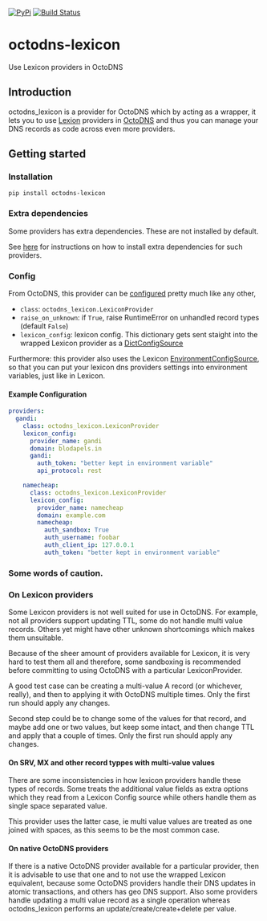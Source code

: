 [![PyPi](https://img.shields.io/pypi/v/octodns_lexicon.svg)](https://pypi.org/project/octodns-lexicon/)
[![Build Status](https://travis-ci.org/doddo/octodns-lexicon.svg?branch=master)](https://travis-ci.org/doddo/octodns-lexicon)

# octodns-lexicon
Use Lexicon providers in OctoDNS

## Introduction
octodns_lexicon is a provider for OctoDNS which by acting as a wrapper, it lets you to use [Lexion](https://github.com/AnalogJ/lexicon) providers in [OctoDNS](https://github.com/github/octodns) and thus you can manage your DNS records as code across even more providers.

## Getting started
### Installation

    pip install octodns-lexicon
    
### Extra dependencies

Some providers has extra dependencies. These are not installed by default.

See [here](https://github.com/AnalogJ/lexicon#setup) for instructions on how to install extra dependencies for such providers.


### Config
From OctoDNS, this provider can be [configured](https://github.com/github/octodns#config) pretty much like any other, 

* `class`: `octodns_lexicon.LexiconProvider`
* `raise_on_unknown`: if `True`, raise RuntimeError on unhandled record
                        types (default `False`)
* `lexicon_config`: lexicon config. This dictionary gets sent staight into the wrapped Lexicon provider as a [DictConfigSource](https://github.com/AnalogJ/lexicon/blob/master/lexicon/config.py#L269)

Furthermore: this provider also uses the Lexicon [EnvironmentConfigSource](https://github.com/AnalogJ/lexicon/blob/57a90f2c2992cb7c68371e05fb6d361c4b076374/lexicon/config.py#L217), so that you can put your lexicon dns providers settings into environment variables, just like in Lexicon.


#### Example Configuration
```yaml
providers:
  gandi:
    class: octodns_lexicon.LexiconProvider
    lexicon_config:
      provider_name: gandi
      domain: blodapels.in
      gandi:
        auth_token: "better kept in environment variable"
        api_protocol: rest

    namecheap:
      class: octodns_lexicon.LexiconProvider
      lexicon_config:
        provider_name: namecheap
        domain: example.com
        namecheap:
          auth_sandbox: True
          auth_username: foobar
          auth_client_ip: 127.0.0.1
          auth_token: "better kept in environment variable"
```

### Some words of caution.

### On Lexicon providers

Some Lexicon providers is not well suited for use in OctoDNS. For example, not all providers support updating TTL, some do not handle multi value records. Others yet might have other unknown shortcomings which makes them unsuitable.

Because of the sheer amount of providers available for Lexicon, it is very hard to test them all and therefore, some sandboxing is recommended before committing to using OctoDNS with a particular LexiconProvider.

A good test case can be creating a multi-value A record (or whichever, really), and then to applying it with OctoDNS multiple times. Only the first run should apply any changes.

Second step could be to change some of the values for that record, and maybe add one or two values, but keep some intact, and then change TTL and apply that a couple of times. Only the first run should apply any changes.

#### On SRV, MX and other record typpes with multi-value values

There are some inconsistencies in how lexicon providers handle these types of records. Some treats the additional value fields as extra options which they read from a Lexicon Config source while others handle them as single space separated value.

This provider uses the latter case, ie multi value values are treated as one joined with spaces, as this seems to be the most common case. 

#### On native OctoDNS providers

If there is a native OctoDNS provider available for a particular provider, then it is advisable to use that one and to not use the wrapped Lexicon equivalent, because some OctoDNS providers handle their DNS updates in atomic transactions, and others has geo DNS support. 
Also some providers handle updating a multi value record as a single operation whereas octodns_lexicon performs an update/create/create+delete per value.

